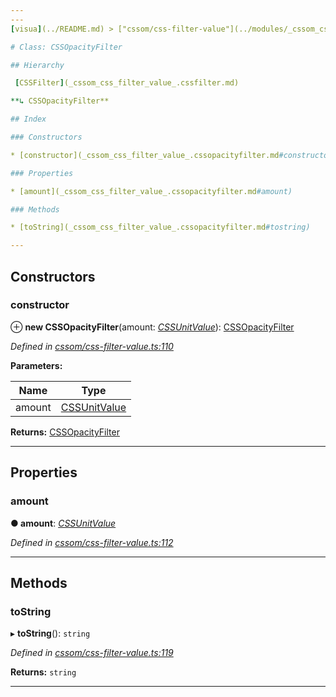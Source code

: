 ```yaml
---
---
[visua](../README.md) > ["cssom/css-filter-value"](../modules/_cssom_css_filter_value_.md) > [CSSOpacityFilter](../classes/_cssom_css_filter_value_.cssopacityfilter.md)

# Class: CSSOpacityFilter

## Hierarchy

 [CSSFilter](_cssom_css_filter_value_.cssfilter.md)

**↳ CSSOpacityFilter**

## Index

### Constructors

* [constructor](_cssom_css_filter_value_.cssopacityfilter.md#constructor)

### Properties

* [amount](_cssom_css_filter_value_.cssopacityfilter.md#amount)

### Methods

* [toString](_cssom_css_filter_value_.cssopacityfilter.md#tostring)

---
```


## Constructors

<a id="constructor"></a>

###  constructor

⊕ **new CSSOpacityFilter**(amount: *[CSSUnitValue](_cssom_css_unit_value_.cssunitvalue.md)*): [CSSOpacityFilter](_cssom_css_filter_value_.cssopacityfilter.md)

*Defined in [cssom/css-filter-value.ts:110](https://github.com/umbopepato/visua/blob/221e6a0/src/cssom/css-filter-value.ts#L110)*

**Parameters:**

| Name | Type |
| ------ | ------ |
| amount | [CSSUnitValue](_cssom_css_unit_value_.cssunitvalue.md) |

**Returns:** [CSSOpacityFilter](_cssom_css_filter_value_.cssopacityfilter.md)

___

## Properties

<a id="amount"></a>

###  amount

**● amount**: *[CSSUnitValue](_cssom_css_unit_value_.cssunitvalue.md)*

*Defined in [cssom/css-filter-value.ts:112](https://github.com/umbopepato/visua/blob/221e6a0/src/cssom/css-filter-value.ts#L112)*

___

## Methods

<a id="tostring"></a>

###  toString

▸ **toString**(): `string`

*Defined in [cssom/css-filter-value.ts:119](https://github.com/umbopepato/visua/blob/221e6a0/src/cssom/css-filter-value.ts#L119)*

**Returns:** `string`

___

